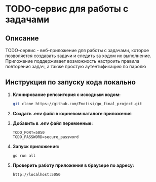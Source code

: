 # TODO-сервис для работы с задачами

## Описание

TODO-сервис - веб-приложение для работы с задачами, которое позволяется создавать задачи и следить за ходом их выполнение. Приложение поддерживает возможность настроить правила повторения задач, а также простую аутентификацию по паролю

## Инструкция по запуску кода локально

1. **Клонирование репозитория с исходным кодом:**
    ```sh
    git clone https://github.com/Enotisi/go_final_project.git
    ```

2. **Создать .env файл в корневом каталоге приложения**

2. **Добавить в .env файл переменные:**
    ```plaintext
    TODO_PORT=5050
    TODO_PASSWORD=secure_password
    ```

3. **Запуск приложения:**
    ```sh
    go run all
    ```

5. **Проверить работу приложения в браузере по адресу:**
    ```plaintext
    http://localhost:5050
    ```